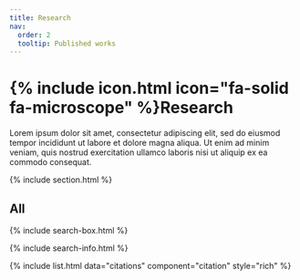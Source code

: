 ```yaml
---
title: Research
nav:
  order: 2
  tooltip: Published works
---
```


# {% include icon.html icon="fa-solid fa-microscope" %}Research

Lorem ipsum dolor sit amet, consectetur adipiscing elit, sed do eiusmod tempor incididunt ut labore et dolore magna aliqua.
Ut enim ad minim veniam, quis nostrud exercitation ullamco laboris nisi ut aliquip ex ea commodo consequat.

{% include section.html %}

## All

{% include search-box.html %}

{% include search-info.html %}

{% include list.html data="citations" component="citation" style="rich" %}
